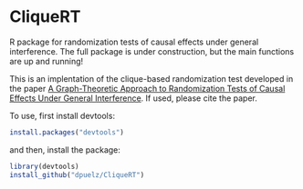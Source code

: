 # CliqueRT
R package for randomization tests of causal effects under general interference.  The full package is under construction, but the main functions are up and running!  

This is an implentation of the clique-based randomization test developed in the paper [A Graph-Theoretic Approach to Randomization Tests of Causal Effects Under General Interference](https://arxiv.org/pdf/1910.10862.pdf). If used, please cite the paper.

To use, first install devtools:
```R
install.packages("devtools")
```
and then, install the package:
```R
library(devtools)
install_github("dpuelz/CliqueRT")
```

